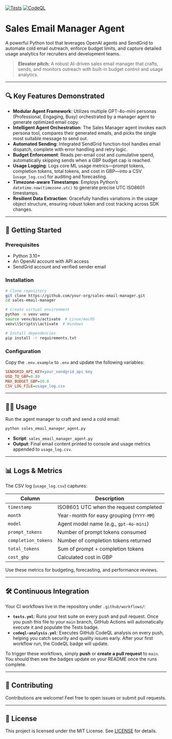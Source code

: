 [![Tests](https://github.com/psychoutmedia/sales_email_manager_agent/actions/workflows/tests.yml/badge.svg)](https://github.com/psychoutmedia/sales_email_manager_agent/actions/workflows/tests.yml)
[![CodeQL](https://github.com/psychoutmedia/sales_email_manager_agent/actions/workflows/codeql-analysis.yml/badge.svg)](https://github.com/psychoutmedia/sales_email_manager_agent/actions/workflows/codeql-analysis.yml)

# Sales Email Manager Agent

A powerful Python tool that leverages OpenAI agents and SendGrid to automate cold email outreach, enforce budget limits, and capture detailed usage analytics for recruiters and development teams.

> **Elevator pitch:** A robust AI-driven sales email manager that crafts, sends, and monitors outreach with built-in budget control and usage analytics.

---

## 🔍 Key Features Demonstrated

* **Modular Agent Framework**: Utilizes multiple GPT-4o-mini personas (Professional, Engaging, Busy) orchestrated by a manager agent to generate optimized email copy.
* **Intelligent Agent Orchestration**: The Sales Manager agent invokes each persona tool, compares their generated emails, and picks the single most suitable message to send out.
* **Automated Sending**: Integrated SendGrid function-tool handles email dispatch, complete with error handling and retry logic.
* **Budget Enforcement**: Reads per-email cost and cumulative spend, automatically skipping sends when a GBP budget cap is reached.
* **Usage Logging**: Logs core ML usage metrics—prompt tokens, completion tokens, total tokens, and cost in GBP—into a CSV (`usage_log.csv`) for auditing and forecasting.
* **Timezone-aware Timestamps**: Employs Python’s `datetime.now(timezone.utc)` to generate precise UTC ISO8601 timestamps.
* **Resilient Data Extraction**: Gracefully handles variations in the usage object structure, ensuring robust token and cost tracking across SDK changes.

---

## 🚀 Getting Started

### Prerequisites

* Python 3.10+
* An OpenAI account with API access
* SendGrid account and verified sender email

### Installation

```bash
# Clone repository
git clone https://github.com/your-org/sales-email-manager.git
cd sales-email-manager

# Create virtual environment
python -m venv venv
source venv/bin/activate  # Linux/macOS
venv\\Scripts\\activate  # Windows

# Install dependencies
pip install -r requirements.txt
```

### Configuration

Copy the `.env.example` to `.env` and update the following variables:

```ini
SENDGRID_API_KEY=your_sendgrid_api_key
USD_TO_GBP=0.80
MAX_BUDGET_GBP=10.0
CSV_LOG_FILE=usage_log.csv
```

---

## 🏃‍♂️ Usage

Run the agent manager to craft and send a cold email:

```bash
python sales_email_manager_agent.py
```

* **Script**: `sales_email_manager_agent.py`
* **Output**: Final email content printed to console and usage metrics appended to `usage_log.csv`.

---

## 📊 Logs & Metrics

The CSV log (`usage_log.csv`) captures:

| Column              | Description                              |
| ------------------- | ---------------------------------------- |
| `timestamp`         | ISO8601 UTC when the request completed   |
| `month`             | Year-month for easy grouping (`YYYY-MM`) |
| `model`             | Agent model name (e.g., `gpt-4o-mini`)   |
| `prompt_tokens`     | Number of prompt tokens consumed         |
| `completion_tokens` | Number of completion tokens returned     |
| `total_tokens`      | Sum of prompt + completion tokens        |
| `cost_gbp`          | Calculated cost in GBP                   |

Use these metrics for budgeting, forecasting, and performance reviews.

---

## 🛠️ Continuous Integration

Your CI workflows live in the repository under `.github/workflows/`:

* **`tests.yml`**: Runs your test suite on every push and pull request. Once you push this file to your `main` branch, GitHub Actions will automatically execute it and populate the Tests badge.
* **`codeql-analysis.yml`**: Executes GitHub CodeQL analysis on every push, helping you catch security and quality issues early. After your first workflow run, the CodeQL badge will update.

To trigger these workflows, simply **push** or **create a pull request** to `main`. You should then see the badges update on your README once the runs complete.

---

## 🤝 Contributing

Contributions are welcome! Feel free to open issues or submit pull requests.

---

## 📄 License

This project is licensed under the MIT License. See [LICENSE](LICENSE) for details.
